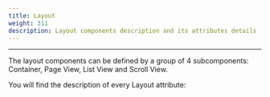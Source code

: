 ```yaml
---
title: Layout
weight: 311
description: Layout components description and its attributes details
---
```


---

The layout components can be defined by a group of 4 subcomponents: Container, Page View, List View and Scroll View.   

 You will find the description of every Layout attribute:
